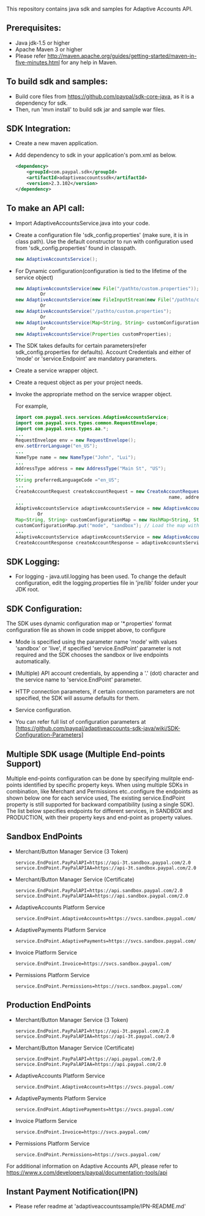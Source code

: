 This repository contains java sdk and samples for Adaptive Accounts API.

Prerequisites:
---------------
*	Java jdk-1.5 or higher
*	Apache Maven 3 or higher
*	Please refer http://maven.apache.org/guides/getting-started/maven-in-five-minutes.html for any help in Maven.

To build sdk and samples:
--------------------------
*	Build core files from https://github.com/paypal/sdk-core-java, as it is a dependency for sdk.
*	Then, run 'mvn install' to build sdk jar and sample war files.

SDK Integration:
----------------
*	Create a new maven application.

*	Add dependency to sdk in your application's pom.xml as below.
		
    ```xml
    <dependency>
        <groupId>com.paypal.sdk</groupId>
        <artifactId>adaptiveaccountssdk</artifactId>
        <version>2.3.102</version>
    </dependency>
    ```

To make an API call:
--------------------		
*	Import AdaptiveAccountsService.java into your code.
		
*	Create a configuration file 'sdk_config.properties' (make sure, it is in class path). Use the default constructor to run with configuration used from 'sdk_config.properties' found in classpath.
	```java
	new AdaptiveAccountsService();
	```
*	For Dynamic configuration(configuration is tied to the lifetime of the service object)		
	```java
	new AdaptiveAccountsService(new File("/pathto/custom.properties"));
			 Or
	new AdaptiveAccountsService(new FileInputStream(new File("/pathto/custom.properties")));
			 Or
	new AdaptiveAccountsService("/pathto/custom.properties");
			 Or
	new AdaptiveAccountsService(Map<String, String> customConfigurationMap);
			 Or
	new AdaptiveAccountsService(Properties customProperties);
	```
*	The SDK takes defaults for certain parameters(refer sdk_config.properties for defaults). Account Credentials and either of 'mode' or 'service.Endpoint' are mandatory parameters.
  
*	Create a service wrapper object.

*	Create a request object as per your project needs. 

*	Invoke the appropriate method on the service wrapper object.

    For example,

          
    ```java
    import com.paypal.svcs.services.AdaptiveAccountsService;
    import com.paypal.svcs.types.common.RequestEnvelope;
    import com.paypal.svcs.types.aa.*;
    ...
    RequestEnvelope env = new RequestEnvelope();
    env.setErrorLanguage("en_US");
    ...
    NameType name = new NameType("John", "Lui");
    ...
    AddressType address = new AddressType("Main St", "US");
    ...
    String preferredLanguageCode ="en_US";
    ...
    CreateAccountRequest createAccountRequest = new CreateAccountRequest(requestEnvelope, 
                                                            name, address, preferredLanguageCode);
    ...
    AdaptiveAccountsService adaptiveAccountsService = new AdaptiveAccountsService();
			Or
    Map<String, String> customConfigurationMap = new HashMap<String, String>();
    customConfigurationMap.put("mode", "sandbox"); // Load the map with all mandatory parameters
    ...
    AdaptiveAccountsService adaptiveAccountsService = new AdaptiveAccountsService(Map<String, String> customConfigurationMap);
    CreateAccountResponse createAccountResponse = adaptiveAccountsService.createAccount(createAccountRequest,userName);
    ```

SDK Logging:
------------
*	For logging - java.util.logging has been used. To change the default configuration, edit the logging.properties file in 'jre/lib' folder under your JDK root.		  

		  
SDK Configuration:
------------------
The SDK uses dynamic configuration map or '*.properties' format configuration file as shown in code snippet above, to configure

*	Mode is specified using the parameter name 'mode' with values 'sandbox' or 'live', if specified 'service.EndPoint' parameter is not required and the SDK chooses the sandbox or live endpoints automatically.

*	(Multiple) API account credentials, by appending a '.' (dot) character and the service name to 'service.EndPoint' parameter.

*	HTTP connection parameters, if certain connection parameters are not specified, the SDK will assume defaults for them.

*	Service configuration.

*   You can refer full list of configuration parameters at [https://github.com/paypal/adaptiveaccounts-sdk-java/wiki/SDK-Configuration-Parameters]

Multiple SDK usage (Multiple End-points Support)
------------------------------------------------
Multiple end-points configuration can be done by specifying mulitple end-points identified by specific property keys. 
When using multiple SDKs in combination, like Merchant and Permissions etc..configure the endpoints as shown below 
one for each service used, The existing service.EndPoint property is still supported for backward compatibility (using 
a single SDK). The list below specifies endpoints for different services, in SANDBOX and PRODUCTION, with their 
property keys and end-point as property values.

Sandbox EndPoints
----------------- 
*   Merchant/Button Manager Service (3 Token)  
    ```properties
    service.EndPoint.PayPalAPI=https://api-3t.sandbox.paypal.com/2.0  
    service.EndPoint.PayPalAPIAA=https://api-3t.sandbox.paypal.com/2.0  
    ```

*   Merchant/Button Manager Service (Certificate)  
    ```properties
    service.EndPoint.PayPalAPI=https://api.sandbox.paypal.com/2.0  
    service.EndPoint.PayPalAPIAA=https://api.sandbox.paypal.com/2.0  
    ```

*   AdaptiveAccounts Platform Service  
    ```properties
    service.EndPoint.AdaptiveAccounts=https://svcs.sandbox.paypal.com/  
    ```

*   AdaptivePayments Platform Service  
    ```properties
    service.EndPoint.AdaptivePayments=https://svcs.sandbox.paypal.com/  
    ```

*   Invoice Platform Service  
    ```properties
    service.EndPoint.Invoice=https://svcs.sandbox.paypal.com/  
    ```

*   Permissions Platform Service  
    ```properties
    service.EndPoint.Permissions=https://svcs.sandbox.paypal.com/  
    ```

Production EndPoints
------------------------------  
*   Merchant/Button Manager Service (3 Token)  
    ```properties
    service.EndPoint.PayPalAPI=https://api-3t.paypal.com/2.0  
    service.EndPoint.PayPalAPIAA=https://api-3t.paypal.com/2.0
    ```

*   Merchant/Button Manager Service (Certificate)  
    ```properties
    service.EndPoint.PayPalAPI=https://api.paypal.com/2.0  
    service.EndPoint.PayPalAPIAA=https://api.paypal.com/2.0  
    ```

*   AdaptiveAccounts Platform Service  
    ```properties
    service.EndPoint.AdaptiveAccounts=https://svcs.paypal.com/  
    ```

*   AdaptivePayments Platform Service  
    ```properties
    service.EndPoint.AdaptivePayments=https://svcs.paypal.com/  
    ```

*   Invoice Platform Service  
    ```properties
    service.EndPoint.Invoice=https://svcs.paypal.com/  
    ```

*   Permissions Platform Service  
    ```properties
    service.EndPoint.Permissions=https://svcs.paypal.com/  
    ```

For additional information on Adaptive Accounts API, please refer to https://www.x.com/developers/paypal/documentation-tools/api

Instant Payment Notification(IPN) 
---------------------------------
* Please refer readme at 'adaptiveaccountssample/IPN-README.md'
